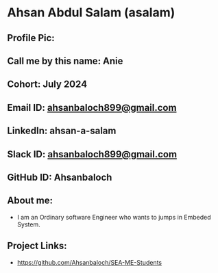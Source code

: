 # Ahsan Abdul Salam (asalam)
## Profile Pic: 
## Call me by this name: Anie 
## Cohort: July 2024
## Email ID: ahsanbaloch899@gmail.com
## LinkedIn: ahsan-a-salam
## Slack ID: ahsanbaloch899@gmail.com
## GitHub ID: Ahsanbaloch
## About me: 
- I am an Ordinary software Engineer who wants to jumps in Embeded System.
## Project Links:
- https://github.com/Ahsanbaloch/SEA-ME-Students